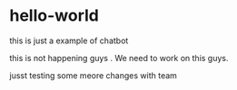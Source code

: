 # hello-world
this is just a example of chatbot


this is not happening guys . We need to work on this guys.



jusst testing some meore changes with team
